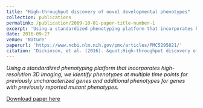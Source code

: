 ```yaml
---
title: "High-throughput discovery of novel developmental phenotypes"
collection: publications
permalink: /publication/2009-10-01-paper-title-number-1
excerpt: 'Using a standardized phenotyping platform that incorporates high-resolution 3D imaging, we identify phenotypes at multiple time points for previously uncharacterized genes and additional phenotypes for genes with previously reported mutant phenotypes.'
date: 2016-09-27
venue: 'Nature'
paperurl: 'https://www.ncbi.nlm.nih.gov/pmc/articles/PMC5295821/'
citation: 'Dickinson, et al. (2016). &quot;High-throughput discovery of novel developmental phenotypes.&quot; <i>Nature</i>. 537(7621).'
---
```

<i>Using a standardized phenotyping platform that incorporates high-resolution 3D imaging, we identify phenotypes at multiple time points for previously uncharacterized genes and additional phenotypes for genes with previously reported mutant phenotypes.</i>

[Download paper here](https://www.ncbi.nlm.nih.gov/pmc/articles/PMC5295821/pdf/nihms809908.pdf)
